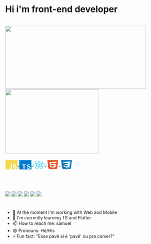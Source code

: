 # Hi i'm front-end developer
<br>
<div style="display: inline_block">
  <a href="https://github.com/samuelrms">
  <img height="200em" width="450em" src="https://github-readme-stats.vercel.app/api?username=samuelrms&show_icons=true&theme=dark&include_all_commits=true&count_private=true"/>
  <img height="205em" width="300em" src="https://github-readme-stats.vercel.app/api/top-langs/?username=samuelrms&layout=compact&langs_count=7&theme=dark"/>
</div>

  <div style="display: inline_block"><br>
  <img align="center" alt="Samuel-Js" height="30" width="40" src="https://raw.githubusercontent.com/devicons/devicon/master/icons/javascript/javascript-plain.svg">
  <img align="center" alt="Samuel-Ts" height="30" width="40" src="https://raw.githubusercontent.com/devicons/devicon/master/icons/typescript/typescript-plain.svg">
  <img align="center" alt="Samuel-React" height="30" width="40" src="https://raw.githubusercontent.com/devicons/devicon/master/icons/react/react-original.svg">
  <img align="center" alt="Samuel-HTML" height="30" width="40" src="https://raw.githubusercontent.com/devicons/devicon/master/icons/html5/html5-original.svg">
  <img align="center" alt="Samuel-CSS" height="30" width="40" src="https://raw.githubusercontent.com/devicons/devicon/master/icons/css3/css3-original.svg">
</div>

  #
  
 <br> <div style="display: inline_block">
      <a href="https://www.youtube.com/channel/UC0VcrNBxasnCX8Oee38BsnA" target="_blank"><img src="https://img.shields.io/badge/YouTube-FF0000?style=for-the-badge&logo=youtube&logoColor=white" target="_blank"></a>
  <a href="https://www.instagram.com/ramoos.sam/" target="_blank"><img src="https://img.shields.io/badge/-Instagram-%23E4405F?style=for-the-badge&logo=instagram&logoColor=white" target="_blank"></a>
 <a href="https://discord.gg/FkMQeTrrj6" target="_blank"><img src="https://img.shields.io/badge/Discord-7289DA?style=for-the-badge&logo=discord&logoColor=white" target="_blank"></a> 
  <a href = "mailto:samuelaoliveiraramos@gmail.com"><img src="https://img.shields.io/badge/-Gmail-%23333?style=for-the-badge&logo=gmail&logoColor=dark" target="_blank"></a>
  <a href="https://www.linkedin.com/in/samuelaoramos/" target="_blank"><img src="https://img.shields.io/badge/-LinkedIn-%230077B5?style=for-the-badge&logo=linkedin&logoColor=white" target="_blank"></a> 
      <a href="https://api.whatsapp.com/send?1=pt_BR&phone=553497100399" target="_blank"><img src="https://img.shields.io/badge/WhatsApp-25D366?style=for-the-badge&logo=whatsapp&logoColor=white" target="_blank"></a>
  </div>
  
  #
  
- 🔭 At the moment I'm working with Web and Mobile
- 🌱 I'm currently learning TS and Flutter
- 📫 How to reach me: samuel
- 😄 Pronouns: He/His
- ⚡ Fun fact: "Esse pavê ai é 'pavê' ou pra comer?"
